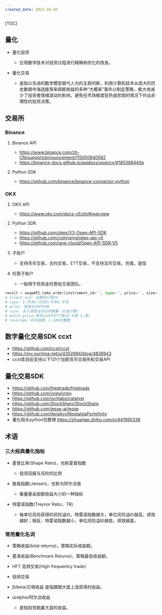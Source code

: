 ```yaml
---
created_date: 2022-10-20
---
```


[TOC]

## 量化

- 量化投资

  - 应用数学技术对投资过程进行精确和优化的改良。

- 量化交易

  - 是指以先进的数学模型替代人为的主观判断，利用计算机技术从庞大的历史数据中海选能带来超额收益的多种“大概率”事件以制定策略，极大地减少了投资者情绪波动的影响，避免在市场极度狂热或悲观的情况下作出非理性的投资决策。

## 交易所

### Binance

1. Binance API

   - https://www.binance.com/zh-CN/support/announcement/115000840592
   - https://binance-docs.github.io/apidocs/spot/cn/#185368440e

2. Python SDK

   - https://github.com/binance/binance-connector-python

### OKX

1. OKX API

   - https://www.okx.com/docs-v5/zh/#overview

2. Python SDK

   - https://github.com/okex/V3-Open-API-SDK
   - https://github.com/coinrising/okex-api-v5
   - https://github.com/jane-cloud/Open-API-SDK-V5

3. 子账户

   - 支持币币交易，合约交易，ETT交易，不支持法币交易，充值，提现

4. 托管子账户

   - 一般用于将资金托管给交易团队。

```python
result = swapAPI.take_order(instrument_id='', type='', price='', size='',order_type='', match_price='')
# client_oid: 设置的订单ID
# type: 1:开多2:开空3:平多4:平空
# price：每张合约的价格
# size: 买入或卖出合约的数量（以张计数）
# match_price:是否以对手价下单(0:不是 1:是)
# leverage：杠杆倍数，1-100的整数
```

## 数字量化交易SDK ccxt

- https://github.com/ccxt/ccxt
- https://my.oschina.net/u/4352984/blog/4839943
- ccxt库目前支持以下131个加密货币交易所和交易API

## 量化交易SDK

- https://github.com/freqtrade/freqtrade
- https://github.com/vnpy/vnpy
- https://github.com/scrtlabs/catalyst
- https://github.com/StockSharp/StockSharp
- https://github.com/jesse-ai/jesse
- https://github.com/iterativv/NostalgiaForInfinity
- 量化相关python包整理 https://zhuanlan.zhihu.com/p/441990336

## 术语

### 三大经典量化指标

- 夏普比率(Shape Ratio)，也称夏普指数

  - 投资回报与风险的比例

- 詹森指数(Jensen)，也称为阿尔法值

  - 衡量基金超额收益大小的一种指标

- 特雷诺指数(Treynor Ratio，TR)

  - 每单位风险获得的风险溢价。特雷诺指数越大，单位风险溢价越高，绩效越好；相反，特雷诺指数越小，单位风险溢价越低，绩效越差。

### 常用量化名词

- 策略收益(total returns)，策略实际收益额。

- 基准收益(Benchmark Returns)，策略最低收益额。

- HFT 高频交易(High frequentcy trade)

- 低频交易

- β/beta/贝塔收益
  是指跟随大盘上涨获得的收益。

- α/alpha/阿尔法收益

  - 是指投资跑赢大盘的收益。
